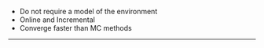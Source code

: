 - Do not require a model of the environment
- Online and Incremental
- Converge faster than MC methods

---
